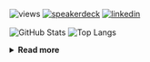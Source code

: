 ![views](https://komarev.com/ghpvc/?username=chck&color=blueviolet)
[![speakerdeck](https://img.shields.io/badge/Speaker_Deck-chck-8a2be2?style=flat-square&logo=speaker-deck)](https://speakerdeck.com/chck)
[![linkedin](https://img.shields.io/badge/LinkedIn-chck-8a2be2?style=flat-square&logo=linkedin)](https://www.linkedin.com/in/chck/)

<p align="left"> 
  <img alt="GitHub Stats" align="center" height="150" src="https://github-readme-stats-nine-umber-51.vercel.app/api?username=chck&count_private=true&show_icons=true&hide_title=true&theme=buefy" />
  <img alt="Top Langs" align="center" height="150" src="https://github-readme-stats-nine-umber-51.vercel.app/api/top-langs/?username=chck&layout=compact&count_private=true&show_icons=true&hide_title=true&theme=buefy" />
</p>

<details>
  <summary><b>Read more</b></summary>
  <br>

  <!--START_SECTION:waka-->
**🐱 My GitHub Data** 

> 📦 125.5 kB Used in GitHub's Storage 
 > 
> 💼 Opted to Hire
 > 
> 📜 133 Public Repositories 
 > 
> 🔑 24 Private Repositories 
 > 
**I'm a Night 🦉** 

```text
🌞 Morning                1248 commits        ████░░░░░░░░░░░░░░░░░░░░░   16.82 % 
🌆 Daytime                2226 commits        ████████░░░░░░░░░░░░░░░░░   30.00 % 
🌃 Evening                2083 commits        ███████░░░░░░░░░░░░░░░░░░   28.07 % 
🌙 Night                  1863 commits        ██████░░░░░░░░░░░░░░░░░░░   25.11 % 
```
📅 **I'm Most Productive on Thursday** 

```text
Monday                   1403 commits        █████░░░░░░░░░░░░░░░░░░░░   18.91 % 
Tuesday                  1120 commits        ████░░░░░░░░░░░░░░░░░░░░░   15.09 % 
Wednesday                1335 commits        ████░░░░░░░░░░░░░░░░░░░░░   17.99 % 
Thursday                 1626 commits        █████░░░░░░░░░░░░░░░░░░░░   21.91 % 
Friday                   776 commits         ███░░░░░░░░░░░░░░░░░░░░░░   10.46 % 
Saturday                 488 commits         ██░░░░░░░░░░░░░░░░░░░░░░░   06.58 % 
Sunday                   672 commits         ██░░░░░░░░░░░░░░░░░░░░░░░   09.06 % 
```


📊 **This Week I Spent My Time On** 

```text
💬 Programming Languages: 
Markdown                 2 hrs 3 mins        ██████████░░░░░░░░░░░░░░░   40.71 % 
Rust                     1 hr 59 mins        ██████████░░░░░░░░░░░░░░░   39.50 % 
TOML                     25 mins             ██░░░░░░░░░░░░░░░░░░░░░░░   08.55 % 
Git                      10 mins             █░░░░░░░░░░░░░░░░░░░░░░░░   03.31 % 
YAML                     6 mins              █░░░░░░░░░░░░░░░░░░░░░░░░   02.07 % 

🔥 Editors: 
VS Code                  2 hrs 14 mins       ███████████░░░░░░░░░░░░░░   44.41 % 
RustRover                2 hrs 8 mins        ███████████░░░░░░░░░░░░░░   42.42 % 
Neovim                   31 mins             ███░░░░░░░░░░░░░░░░░░░░░░   10.56 % 
Zed                      7 mins              █░░░░░░░░░░░░░░░░░░░░░░░░   02.36 % 
PyCharm                  0 secs              ░░░░░░░░░░░░░░░░░░░░░░░░░   00.26 % 
```

**I Mostly Code in Python** 

```text
Python                   47 repos            █████████░░░░░░░░░░░░░░░░   34.31 % 
Jupyter Notebook         19 repos            ███░░░░░░░░░░░░░░░░░░░░░░   13.87 % 
Ruby                     11 repos            ██░░░░░░░░░░░░░░░░░░░░░░░   08.03 % 
Rust                     8 repos             █░░░░░░░░░░░░░░░░░░░░░░░░   05.84 % 
TypeScript               6 repos             █░░░░░░░░░░░░░░░░░░░░░░░░   04.38 % 
```



**Timeline**

![Lines of Code chart](https://raw.githubusercontent.com/chck/chck/main/assets/bar_graph.png)


 Last Updated on 2025-04-24 02:06 UTC
<!--END_SECTION:waka-->
</details>

